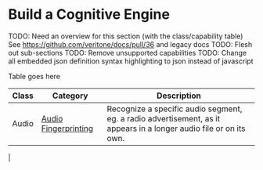 # Build a Cognitive Engine

TODO: Need an overview for this section (with the class/capability table)  See https://github.com/veritone/docs/pull/36 and legacy docs
TODO: Flesh out sub-sections
TODO: Remove unsupported capabilities
TODO: Change all embedded json definition syntax highlighting to json instead of javascript

Table goes here

| Class | Category | Description |
| ----- | -------- | ------------|
| Audio | [Audio Fingerprinting](/engines/cognitive/audio/audio-fingerprinting/) | Recognize a specific audio segment, eg. a radio advertisement, as it appears in a longer audio file or on its own. |
| 
